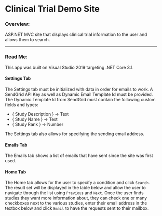 # Clinical Trial Demo Site

### Overview:
ASP.NET MVC site that displays clinical trial information to the user and allows them to search.

___

### Read Me:
This app was built on Visual Studio 2019 targeting .NET Core 3.1.

#### Settings Tab
The Settings tab must be initialized with data in order for emails to work. A SendGrid API Key as well as 
Dynamic Email Template Id must be provided. The Dynamic Template Id from SendGrid must contain the following 
custom fields and types:

+ { Study Description } -> Text
+ { Study Name } -> Text
+ { Study Rank } -> Number

The Settings tab also allows for specifying the sending email address.

#### Emails Tab
The Emails tab shows a list of emails that have sent since the site was first used.

#### Home Tab
The Home tab allows for the user to specify a condition and click `Search`.
The result set will be displayed in the table below and allow the user to navigate through the list using
`Previous` and `Next`. Once the user finds studies they want more information about, they can check one
or many checkboxes next to the various studies, enter their email address in the textbox below and click
`Email` to have the requests sent to their mailbox.

